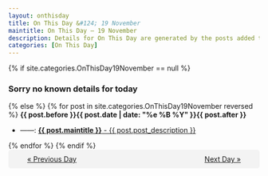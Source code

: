 ```yaml
---
layout: onthisday
title: On This Day &#124; 19 November
maintitle: On This Day — 19 November
description: Details for On This Day are generated by the posts added to the website so the content is subject to changes/updates over time.
categories: [On This Day]
---
```


{% if site.categories.OnThisDay19November == null %}
<h3>Sorry no known details for today</h3>
{% else %}
{% for post in site.categories.OnThisDay19November reversed %}
<strong>{{ post.before }}{{ post.date | date: "%e %B %Y" }}{{ post.after }}</strong>
<ul>
<li> ——: <a class="{{ post.class }}" href="{{ post.url }}"><strong>{{ post.maintitle }}</strong> - {{ post.post_description }}</a></li>
</ul>
{% endfor %}
{% endif %}

<div style="background-color: #f3f3f3; padding: 10px; border-radius: 5px; text-align: center; display: flex; justify-content: space-evenly;">
<a href="/onthisday/11/11-18">« Previous Day</a>
<span style="visibility:hidden;">[ Visit Leap Year February 29 ]</span>
<a href="/onthisday/11/11-20">Next Day »</a>
</div>
